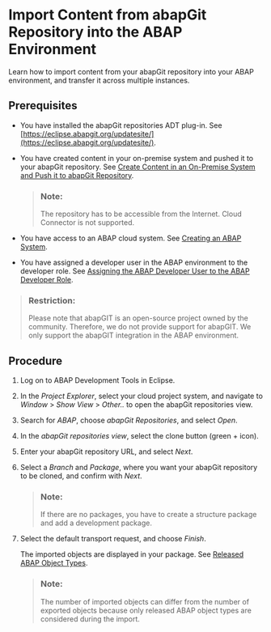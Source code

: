 <!-- loio0b0d89476cb54fceb552732611cb881c -->

# Import Content from abapGit Repository into the ABAP Environment

Learn how to import content from your abapGit repository into your ABAP environment, and transfer it across multiple instances.



<a name="loio0b0d89476cb54fceb552732611cb881c__prereq_pcn_qqc_fhb"/>

## Prerequisites

-   You have installed the abapGit repositories ADT plug-in. See [https://eclipse.abapgit.org/updatesite/](https://eclipse.abapgit.org/updatesite/).
-   You have created content in your on-premise system and pushed it to your abapGit repository. See [Create Content in an On-Premise System and Push it to abapGit Repository](create-content-in-an-on-premise-system-and-push-it-to-abapgit-repository-2af08ee.md).

    > ### Note:  
    > The repository has to be accessible from the Internet. Cloud Connector is not supported.

-   You have access to an ABAP cloud system. See [Creating an ABAP System](../20-getting-started/creating-an-abap-system-50b32f1.md).
-   You have assigned a developer user in the ABAP environment to the developer role. See [Assigning the ABAP Developer User to the ABAP Developer Role](../20-getting-started/assigning-the-abap-developer-user-to-the-abap-developer-role-13b2cfb.md).

> ### Restriction:  
> Please note that abapGIT is an open-source project owned by the community. Therefore, we do not provide support for abapGIT. We only support the abapGIT integration in the ABAP environment.



## Procedure

1.  Log on to ABAP Development Tools in Eclipse.

2.  In the *Project Explorer*, select your cloud project system, and navigate to *Window* \> *Show View* \> *Other..* to open the abapGit repositories view.

3.  Search for *ABAP*, choose *abapGit Repositories*, and select *Open*.

4.  In the *abapGit repositories view*, select the clone button \(green + icon\).

5.  Enter your abapGit repository URL, and select *Next*.

6.  Select a *Branch* and *Package*, where you want your abapGit repository to be cloned, and confirm with *Next*.

    > ### Note:  
    > If there are no packages, you have to create a structure package and add a development package.

7.  Select the default transport request, and choose *Finish*.

    The imported objects are displayed in your package. See [Released ABAP Object Types](released-abap-object-types-b31aa03.md).

    > ### Note:  
    > The number of imported objects can differ from the number of exported objects because only released ABAP object types are considered during the import.


